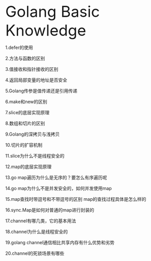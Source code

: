 <font size=7>Golang Basic Knowledge</font><br>

1.defer的使用

2.方法与函数的区别

3.值接收和指针接收的区别

4.返回局部变量的地址是否安全

5.Golang传参是值传递还是引用传递

6.make和new的区别

7.slice的底层实现原理

8.数组和切片的区别

9.Golang的深拷贝与浅拷贝

10.切片的扩容机制

11.slice为什么不是线程安全的

12.map的底层实现原理

13.go map遍历为什么是无序的？要怎么有序遍历呢

14.go map为什么不是并发安全的，如何并发使用map

15.map查找时带逗号和不带逗号的区别
map的查找过程具体是怎么样的

16.sync.Map是如何对普通的map进行封装的

17.channel有哪几类，它的基本用法

18.channel为什么是线程安全的


19.golang channel通信相比共享内存有什么优势和劣势


20.channel的死锁场景有哪些


